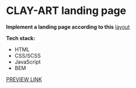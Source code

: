# CLAY-ART landing page

**Implement a landing page according to this** [layout](https://www.figma.com/file/50zgLU65Mcd3MisFHMfLfx/POTR-POTS_FE-students?node-id=1760%3A281)

**Tech stack:**
 - HTML
 - CSS/SCSS
 - JavaScript
 - BEM

[PREVIEW LINK](https://illia-kots.github.io/clay-art/)
